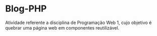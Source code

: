 # Blog-PHP
Atividade referente a disciplina de Programação Web 1, cujo objetivo é quebrar uma página web em componentes reutilizável.
